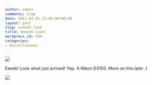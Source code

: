 ```yaml
---
author: admin
comments: true
date: 2011-03-01 13:04:00+00:00
layout: post
slug: oooooh-look
title: Oooooh look!
wordpress_id: 434
categories:
- Miscellaneous
---
```


[![](http://photo.blogpressapp.com/photos/11/03/01/s_542.jpg)](http://photo.blogpressapp.com/show_photo.php?p=11/03/01/542.jpg)  
  
Eeeek! Look what just arrived! Yep. A Nikon D3100. More on this later :)

![](https://blogger.googleusercontent.com/tracker/251139911615938991-9143385787775155259?l=www.outmumbered.com)
